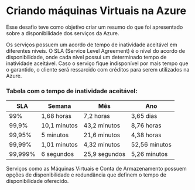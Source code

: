 # Criando máquinas Virtuais na Azure

Esse desafio teve como objetivo criar um resumo do que foi apresentado sobre a disponibilidade dos serviços da Azure.

Os serviços possuem um acordo de tempo de inatividade aceitável em diferentes níveis. O SLA (Service Level Agreement) é o nível do acordo de disponibilidade, onde cada nível possui um determinado tempo de inatividade aceitável. Caso o serviço fique indisponível por mais tempo que o garantido, o cliente será ressarcido com créditos para serem utilizados na Azure.

### Tabela com o tempo de inatividade aceitável:
| SLA     | Semana       | Mês           | Ano           |
|---------|--------------|---------------|---------------|
| 99%     | 1,68 horas   | 7,2 horas     | 3,65 dias     |
| 99,9%   | 10,1 minutos | 43,2 minutos  | 8,76 horas    |
| 99,95%  | 5 minutos    | 21,6 minutos  | 4,38 horas    |
| 99,99%  | 1,01 minutos | 4,32 minutos  | 52,56 minutos |
| 99,999% | 6 segundos   | 25,9 segundos | 5,26 minutos  |

Serviços como as Máquinas Virtuais e Conta de Armazenamento possuem opções de disponibilidade e redundância que definem o tempo de disponibilidade oferecido.
